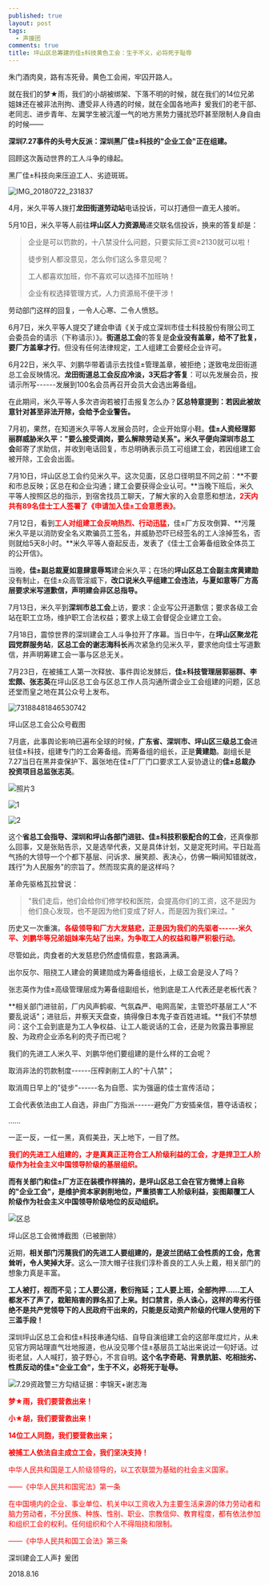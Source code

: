 ```yaml
---
published: true
layout: post
tags:
  - 声援团
comments: true
title: 坪山区总筹建的佳±科技黄色工会：生于不义，必将死于耻辱
---
```


朱门酒肉臭，路有冻死骨。黄色工会闹，牢囚开路人。

就在我们的梦★雨，我们的小胡被绑架、下落不明的时候，就在我们的14位兄弟姐妹还在被非法刑拘、遭受非人待遇的时候，就在全国各地声扌爰我们的老干部、老同志、进步青年、左翼学生被沆瀣一气的地方黑势力骚扰恐吓甚至限制人身自由的时候——

**深圳7.27事件的头号大反派：深圳黑厂佳±科技的"企业工会"正在组建。**

回顾这次轰动世界的工人斗争的缘起。

黑厂佳±科技向来压迫工人、劣迹斑斑。

![IMG_20180722_231837](http://sdxf1917.tk/wp-content/uploads/2018/08/img_20180722_231837.png)

4月，米久平等人拨打**龙田街道劳动站**电话投诉，可以打通但一直无人接听。

5月10日，米久平等人前往**坪山区人力资源局**递交联名信投诉，换来的答复却是：

<blockquote>

企业是可以罚款的，十八禁没什么问题，只要实际工资≥2130就可以啦！<br>

徒步别人都没意见，怎么你们这么多意见呢？<br>

工人都喜欢加班，你不喜欢可以选择不加班呐！<br>

企业有权选择管理方式，人力资源局不便干涉！<br>

</blockquote>

劳动部门这样的回复，一令人心寒、二令人愤怒。

6月7日，米久平等人提交了建会申请《关于成立深圳市佳士科技股份有限公司工会委员会的请示（下称请示）》。**街道总工会**的答复是**企业没有盖章，给不了批复，要厂方盖章才行**。但没有任何法律规定，工人组建工会要经企业许可。

6月22日，米久平、刘鹏华带着请示去找佳±管理盖章，被拒绝；遂致电龙田街道总工会反映情况。**龙田街道总工会反应冷淡，3天后才答复**：可以先发展会员，按请示所写------发展到100名会员再召开会员大会选出筹备组。

在此期间，米久平等人多次咨询若被打击报复怎么办？**区总特意提到：若因此被故意针对甚至非法开除，会给予企业警告。**

7月初，果然，在知道米久平等人发展会员时，企业开始穿小鞋。**佳±人资经理郭丽群威胁米久平："要么接受调岗，要么解除劳动关系"。**米久平便向**深圳市总工会**邮寄了求助信，并收到电话回复，市总明确表示员工可组建工会，若因组建工会被开除，工会会出面。

7月10日，坪山区总工会约见米久平。这次见面，区总口径明显不同之前：**不要和市总反映；区总在和企业沟通；建工会要获得企业认可。**当晚下班后，米久平等人按照区总的指示，到宿舍找员工聊天，了解大家的入会意愿和想法，<span style="color: red; font-weight: bold;">2天内共有89名佳士工人签署了《申请加入佳±工会意愿表》</span>。

7月12日，看到<span style="color: red; font-weight: bold;">工人对组建工会反响热烈、行动迅猛</span>，佳±厂方反攻倒算、**污蔑米久平是以消防安全名义欺骗员工签名，并威胁恐吓已经签名的工人涂掉签名，否则就给5天8小时。**米久平等人奋起反击，发表了《佳士工会筹备组致全体员工的公开信》。

当晚，**佳±副总裁夏如意肆意辱骂**建会米久平；在场的**坪山区总工会副主席黄建勋**没有制止，在佳±众高管淫威下，**改口说米久平组建工会违法，与夏如意等厂方高层要求米写道歉信，声明建会非区总指导。**

7月13日，米久平到**深圳市总工会**上访，要求：企业写公开道歉信；要求各级工会站在职工立场，维护职工合法权益；要求上级工会督促企业建立工会。

7月18日，震惊世界的深圳建会工人斗争拉开了序幕。当日中午，在**坪山区聚龙花园党群服务站**，**区总工会的谢志海科长**再次紧急约见米久平，要求他向佳士写道歉信，并声明筹建工会一事与区总无关。

7月23日，在被捕工人第一次释放、事件舆论发酵后，**佳±科技管理层郭丽群、李宏颇、张志英**在坪山区总工会与区总工作人员沟通所谓企业工会组建的问题，区总还堂而皇之地在其公众号上发布。

![73188481846530742](http://sdxf1917.tk/wp-content/uploads/2018/08/73188481846530742.jpeg)

坪山区总工会公众号截图

7月底，此事舆论影响已遍布全球的时候，**广东省、深圳市、坪山区三级总工会**进驻佳±科技，组建专门的工会筹备组。而筹备组的组长，正是**黄建勋**。副组长是7.27当日在黑井查保护下、嚣张地在佳±厂厂门口要求工人妥协退让的**佳±总裁办投资项目总监张志英**。

![照片3](http://wx3.sinaimg.cn/mw690/0060lm7Tly1fuav4vhk31j30ll0bqna3.jpg)

![1](http://sdxf1917.tk/wp-content/uploads/2018/08/1-2.jpeg)

![2](http://sdxf1917.tk/wp-content/uploads/2018/08/2-1.jpeg)

这个**省总工会指导、深圳和坪山各部门进驻、佳±科技积极配合的工会**，还真像那么回事，又是张贴告示，又是选举代表，又是具体计划，又是定死时间。平日趾高气扬的大领导一个个都下基层、问诉求、展笑颜、表决心，仿佛一瞬间知错就改，践行"为人民服务"的宗旨了。然而现实真的是这样吗？

革命先驱格瓦拉曾说：

<blockquote>
"我们走后，他们会给你们修学校和医院，会提高你们的工资，这不是因为他们良心发现，也不是因为他们变成了好人，而是因为我们来过。"
</blockquote>

历史又一次重演。<span style="color: red; font-weight: bold;">各级领导和厂方大发慈悲，正是因为我们的先驱者------米久平、刘鹏华等兄弟姐妹率先站了出来，为争取工人的权益和尊严积极行动</span>。

尽管如此，肉食者的大发慈悲仍然虚情假意，套路满满。

出尔反尔、阻挠工人建会的黄建勋成为筹备组组长，上级工会是没人了吗？

张志英作为佳±高级管理层成为筹备组副组长，他到底是工人代表还是老板代表？

**相关部门进驻前，厂内风声鹤唳、气氛森严、电网高架，主管恐吓基层工人"不要乱说话"；进驻后，井察天天盘查，搞得像日本鬼子查百姓进城。**我们不禁想问：这个工会到底是为工人争权益、让工人能说话的工会，还是为败露丑事擦屁股、为政府企业添名利的壳子而已呢？

我们的先进工人米久平、刘鹏华他们要组建的是什么样的工会呢？

取消非法的罚款制度------压榨剥削工人的"十八禁"；

取消周日早上的"徒步"------名为自愿、实为强逼的佳士宣传活动；

工会代表依法由工人自选，非由厂方指派------避免厂方安插亲信，篡夺话语权；

......

一正一反，一红一黑，真假美丑，天上地下，一目了然。

<span style="color: red; font-weight: bold;">我们的先进工人组建的，才是真真正正符合工人阶级利益的工会，才是捍卫工人阶级作为社会主义中国领导阶级的基层组织。</span>

**而有关部门和佳±厂方正在装模作样搞的，是坪山区总工会在官方微博上自称的"企业工会"，是维护资本家剥削地位，严重损害工人阶级利益，妄图颠覆工人阶级作为社会主义中国领导阶级地位的反动组织。**

![区总](http://sdxf1917.tk/wp-content/uploads/2018/08/unnamed-file-3.png)

坪山区总工会微博截图（已被删除）

近期，**相关部门污蔑我们的先进工人要组建的，是波兰团结工会性质的工会，危言耸听，令人笑掉大牙**。这么一顶大帽子往我们淳朴善良的工人头上戴，相关部门的想象力真是丰富。

**工人被打，视而不见；工人要公道，敷衍拖延；工人要上班，全部拘押......工人都发不了声了，栽赃陷害的罪名扣了上来。封口禁言，杀人诛心，这样的卑劣行径绝不是共产党领导下的人民政府干出来的，只能是反动资产阶级的代理人使用的下三滥手段！**

深圳坪山区总工会和佳±科技串通勾结、自导自演组建工会的这部年度烂片，从未见官方网站理直气壮地报道，也从没见哪个佳±基层员工站出来说过一句好话。过街老鼠，人人喊打，狼子野心，不言自明。**这个名字奇葩、背景肮脏、吃相拙劣、性质反动的佳±"企业工会"，生于不义，必将死于耻辱。**

![7.29资政警三方勾结证据：李锦天+谢志海](http://sdxf1917.tk/wp-content/uploads/2018/08/7-29-1.png)

<span style="color: red; font-weight: bold;">梦★雨，我们要营救出来！</span>

<span style="color: red; font-weight: bold;">小★胡，我们要营救出来！</span>

<span style="color: red; font-weight: bold;">14位工人同胞，我们要营救出来；</span>

<span style="color: red; font-weight: bold;">被捕工人依法自主成立工会，我们坚决支持！</span>

<span style="color: red;">中华人民共和国是工人阶级领导的，以工农联盟为基础的社会主义国家。</span>

<span style="color: red;">——《中华人民共和国宪法》第一条</span>

<span style="color: red;">在中国境内的企业、事业单位、机关中以工资收入为主要生活来源的体力劳动者和脑力劳动者，不分民族、种族、性别、职业、宗教信仰、教育程度，都有依法参加和组织工会的权利。任何组织和个人不得阻挠和限制。</span>

<span style="color: red;">——《中华人民共和国工会法》第三条</span>

<span style="text-align: right;">深圳建会工人声扌爰团</span>

<span style="text-align: right;">2018.8.16</span>
